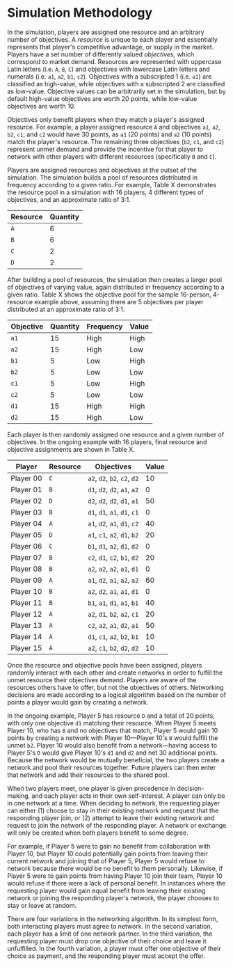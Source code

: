 # Simulation Methodology

In the simulation, players are assigned one resource and an arbitrary number of objectives. A *resource* is unique to each player and essentially represents that player's competitive advantage, or supply in the market. Players have a set number of differently valued *objectives,* which correspond to market demand. Resources are represented with uppercase Latin letters (i.e. `A`, `B`, `C`) and objectives with lowercase Latin letters and numerals (i.e. `a1`, `a2`, `b1`, `c2`). Objectives with a subscripted 1 (i.e. `a1`) are classified as high-value, while objectives with a subscripted 2 are classified as low-value. Objective values can be arbitrarily set in the simulation, but by default high-value objectives are worth 20 points, while low-value objectives are worth 10.

Objectives only benefit players when they match a player's assigned resource. For example, a player assigned resource `A` and objectives `a1`, `a2`, `b2`, `c1`, and `c2` would have 30 points, as `a1` (20 points) and `a2` (10 points) match the player's resource. The remaining three objectives (`b2`, `c1`, and `c2`) represent unmet demand and provide the incentive for that player to network with other players with different resources (specifically `B` and `C`). 

Players are assigned resources and objectives at the outset of the simulation. The simulation builds a pool of resources distributed in frequency according to a given ratio. For example, Table X demonstrates the resource pool in a simulation with 16 players, 4 different types of objectives, and an approximate ratio of 3:1. 

Resource | Quantity  
-------- | ------  
`A`      | 6  
`B`      | 6  
`C`      | 2  
`D`      | 2  

After building a pool of resources, the simulation then creates a larger pool of objectives of varying value, again distributed in frequency according to a given ratio. Table X shows the objective pool for the sample 16-person, 4-resource example above, assuming there are 5 objectives per player distributed at an approximate ratio of 3:1.

Objective | Quantity | Frequency | Value  
--------- | -------- | --------- | ---  
`a1`      | 15       | High      | High  
`a2`      | 15       | High      | Low  
`b1`      | 5        | Low       | High  
`b2`      | 5        | Low       | Low  
`c1`      | 5        | Low       | High  
`c2`      | 5        | Low       | Low  
`d1`      | 15       | High      | High  
`d2`      | 15       | High      | Low  


Each player is then randomly assigned one resource and a given number of objectives. In the ongoing example with 16 players, final resource and objective assignments are shown in Table X. 

Player    | Resource | Objectives                   | Value  
--------- | -------- | ---------------------------- | ---  
Player 00 | `C`      | `a2`, `d2`, `b2`, `c2`, `d2` | 10  
Player 01 | `B`      | `d1`, `d2`, `d2`, `a1`, `a2` | 0  
Player 02 | `D`      | `d2`, `d2`, `d2`, `d1`, `a1` | 50  
Player 03 | `B`      | `d1`, `d1`, `a1`, `d1`, `c1` | 0  
Player 04 | `A`      | `a1`, `d2`, `a1`, `d1`, `c2` | 40  
Player 05 | `D`      | `a1`, `c1`, `a2`, `d1`, `b2` | 20  
Player 06 | `C`      | `b1`, `d1`, `a2`, `d1`, `d2` | 0  
Player 07 | `B`      | `c2`, `d1`, `c2`, `b1`, `d2` | 20  
Player 08 | `B`      | `a2`, `a2`, `a2`, `a1`, `d1` | 0  
Player 09 | `A`      | `a1`, `d2`, `a1`, `a2`, `a2` | 60  
Player 10 | `B`      | `a2`, `d2`, `a1`, `a1`, `d1` | 0  
Player 11 | `B`      | `b1`, `a1`, `d1`, `a1`, `b1` | 40  
Player 12 | `A`      | `a2`, `d1`, `b2`, `a2`, `c1` | 20  
Player 13 | `A`      | `c2`, `a2`, `a1`, `d2`, `a1` | 50  
Player 14 | `A`      | `d1`, `c1`, `a2`, `b2`, `b1` | 10  
Player 15 | `A`      | `a2`, `c1`, `b2`, `d2`, `d2` | 10  

Once the resource and objective pools have been assigned, players randomly interact with each other and create networks in order to fulfill the unmet resource their objectives demand. Players are aware of the resources others have to offer, but not the objectives of others. Networking decisions are made according to a logical algorithm based on the number of points a player would gain by creating a network. 

In the ongoing example, Player 5 has resource `D` and a total of 20 points, with only one objective `d1` matching their resource. When Player 5 meets Player 10, who has `B` and no objectives that match, Player 5 would gain 10 points by creating a network with Player 10—Player 10's `B` would fulfill the unmet `b2`. Player 10 would also benefit from a network—having access to Player 5's `D` would give Player 10's `d1` and `d2` and net 30 additional points. Because the network would be mutually beneficial, the two players create a network and pool their resources together. Future players can then enter that network and add their resources to the shared pool. 

When two players meet, one player is given precedence in decision-making, and each player acts in their own self-interest.  A player can only be in one network at a time. When deciding to network, the requesting player can either (1) choose to stay in their existing network and request that the responding player join, or (2) attempt to leave their existing network and request to join the network of the responding player. A network or exchange will only be created when both players benefit to some degree.

For example, if Player 5 were to gain no benefit from collaboration with Player 10, but Player 10 could potentially gain points from leaving their current network and joining that of Player 5, Player 5 would refuse to network because there would be no benefit to them personally. Likewise, if Player 5 were to gain points from having Player 10 join their team, Player 10 would refuse if there were a lack of personal benefit.  In instances where the requesting player would gain equal benefit from leaving their existing network or joining the responding player's network, the player chooses to stay or leave at random. 

There are four variations in the networking algorithm. In its simplest form, both interacting players must agree to network. In the second variation, each player has a limit of one network partner. In the third variation, the requesting player must drop one objective of their choice and leave it unfulfilled. In the fourth variation, a player must offer one objective of their choice as payment, and the responding player must accept the offer.